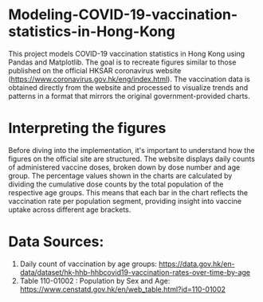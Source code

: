 # Modeling-COVID-19-vaccination-statistics-in-Hong-Kong
This project models COVID-19 vaccination statistics in Hong Kong using Pandas and Matplotlib. The goal is to recreate figures similar to those published on the official HKSAR coronavirus website (https://www.coronavirus.gov.hk/eng/index.html). The vaccination data is obtained directly from the website and processed to visualize trends and patterns in a format that mirrors the original government-provided charts.

# Interpreting the figures
Before diving into the implementation, it's important to understand how the figures on the official site are structured. The website displays daily counts of administered vaccine doses, broken down by dose number and age group. The percentage values shown in the charts are calculated by dividing the cumulative dose counts by the total population of the respective age groups. This means that each bar in the chart reflects the vaccination rate per population segment, providing insight into vaccine uptake across different age brackets.

# Data Sources:
1. Daily count of vaccination by age groups: https://data.gov.hk/en-data/dataset/hk-hhb-hhbcovid19-vaccination-rates-over-time-by-age
2. Table 110-01002 : Population by Sex and Age: https://www.censtatd.gov.hk/en/web_table.html?id=110-01002
